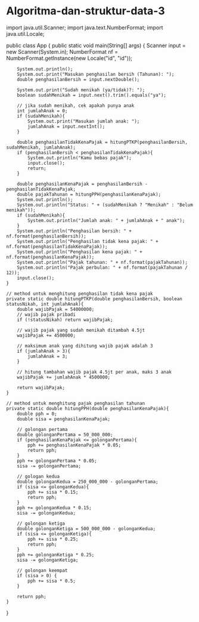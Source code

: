 # Algoritma-dan-struktur-data-3
import java.util.Scanner;
import java.text.NumberFormat;
import java.util.Locale;

public class App {
    public static void main(String[] args) {
        Scanner input = new Scanner(System.in);
        NumberFormat nf = NumberFormat.getInstance(new Locale("id", "id"));

        System.out.println();
        System.out.print("Masukan penghasilan bersih (Tahunan): ");
        double penghasilanBersih = input.nextDouble();

        System.out.print("Sudah menikah (ya/tidak)?: ");
        boolean sudahMenikah = input.next().trim().equals("ya");

        // jika sudah menikah, cek apakah punya anak
        int jumlahAnak = 0;
        if (sudahMenikah){
            System.out.print("Masukan jumlah anak: ");
            jumlahAnak = input.nextInt();
        }

        double penghasilanTidakKenaPajak = hitungPTKP(penghasilanBersih, sudahMenikah, jumlahAnak);
        if (penghasilanBersih < penghasilanTidakKenaPajak){
            System.out.println("Kamu bebas pajak");
            input.close();
            return;
        }

        double penghasilanKenaPajak = penghasilanBersih - penghasilanTidakKenaPajak;
        double pajakTahunan = hitungPPH(penghasilanKenaPajak);
        System.out.println();
        System.out.println("Status: " + (sudahMenikah ? "Menikah" : "Belum menikah"));
        if (sudahMenikah){
            System.out.println("Jumlah anak: " + jumlahAnak + " anak");
        }
        System.out.println("Penghasilan bersih: " + nf.format(penghasilanBersih));
        System.out.println("Penghasilan tidak kena pajak: " + nf.format(penghasilanTidakKenaPajak));
        System.out.println("Penghasilan kena pajak: " + nf.format(penghasilanKenaPajak));
        System.out.println("Pajak tahunan: " + nf.format(pajakTahunan));
        System.out.println("Pajak perbulan: " + nf.format(pajakTahunan / 12));
        input.close();
    }

    // method untuk menghitung penghasilan tidak kena pajak
    private static double hitungPTKP(double penghasilanBersih, boolean statusNikah, int jumlahAnak){
        double wajibPajak = 54000000;
        // wajib pajak pribadi
        if (!statusNikah) return wajibPajak;

        // wajib pajak yang sudah menikah ditambah 4.5jt
        wajibPajak += 4500000;

        // maksimum anak yang dihitung wajib pajak adalah 3
        if (jumlahAnak > 3){
            jumlahAnak = 3;
        }

        // hitung tambahan wajib pajak 4.5jt per anak, maks 3 anak
        wajibPajak += jumlahAnak * 4500000;

        return wajibPajak;
    }

    // method untuk menghitung pajak penghasilan tahunan
    private static double hitungPPH(double penghasilanKenaPajak){
        double pph = 0;
        double sisa = penghasilanKenaPajak;

        // golongan pertama
        double golonganPertama = 50_000_000;
        if (penghasilanKenaPajak <= golonganPertama){
            pph += penghasilanKenaPajak * 0.05;
            return pph;
        }
        pph += golonganPertama * 0.05;
        sisa -= golonganPertama;

        // gologan kedua
        double golonganKedua = 250_000_000 - golonganPertama;
        if (sisa <= golonganKedua){
            pph += sisa * 0.15;
            return pph;
        }
        pph += golonganKedua * 0.15;
        sisa -= golonganKedua;

        // golongan ketiga
        double golonganKetiga = 500_000_000 - golonganKedua;
        if (sisa <= golonganKetiga){
            pph += sisa * 0.25;
            return pph;
        }
        pph += golonganKetiga * 0.25;
        sisa -= golonganKetiga;

        // golongan keempat
        if (sisa > 0) {
            pph += sisa * 0.5;
        }

        return pph;
    }
}
